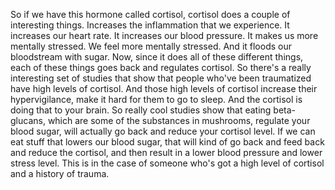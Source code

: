  So if we have this hormone called cortisol, cortisol does a couple of interesting things. Increases the inflammation that we experience. It increases our heart rate. It increases our blood pressure. It makes us more mentally stressed. We feel more mentally stressed. And it floods our bloodstream with sugar. Now, since it does all of these different things, each of these things goes back and regulates cortisol. So there's a really interesting set of studies that show that people who've been traumatized have high levels of cortisol. And those high levels of cortisol increase their hypervigilance, make it hard for them to go to sleep. And the cortisol is doing that to your brain. So really cool studies show that eating beta-glucans, which are some of the substances in mushrooms, regulate your blood sugar, will actually go back and reduce your cortisol level. If we can eat stuff that lowers our blood sugar, that will kind of go back and feed back and reduce the cortisol, and then result in a lower blood pressure and lower stress level. This is in the case of someone who's got a high level of cortisol and a history of trauma.